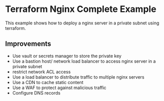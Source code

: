 # Terraform Nginx Complete Example

This example shows how to deploy a nginx server in a private subnet using terraform.

## Improvements

- Use vault or secrets manager to store the private key
- Use a bastion host/ network load balancer to access nginx server in a private subnet
- restrict network ACL access
- Use a load balancer to distribute traffic to multiple nginx servers
- Use a CDN to cache static content
- Use a WAF to protect against malicious traffic
- Configure DNS records
